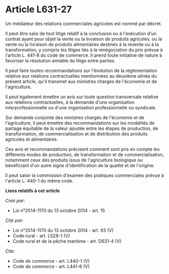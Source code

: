 # Article L631-27

Un médiateur des relations commerciales agricoles est nommé par décret. 

Il peut être saisi de tout litige relatif à la conclusion ou à l'exécution d'un contrat ayant pour objet la vente ou la
livraison de produits agricoles, ou la vente ou la livraison de produits alimentaires destinés à la revente ou à la
transformation, y compris les litiges liés à la renégociation du prix prévue à l'article L. 441-8 du code de commerce. Il
prend toute initiative de nature à favoriser la résolution amiable du litige entre parties. 

Il peut faire toutes recommandations sur l'évolution de la réglementation relative aux relations contractuelles mentionnées
au deuxième alinéa du présent article, qu'il transmet aux ministres chargés de l'économie et de l'agriculture. 

Il peut également émettre un avis sur toute question transversale relative aux relations contractuelles, à la demande d'une
organisation interprofessionnelle ou d'une organisation professionnelle ou syndicale. 

Sur demande conjointe des ministres chargés de l'économie et de l'agriculture, il peut émettre des recommandations sur les
modalités de partage équitable de la valeur ajoutée entre les étapes de production, de transformation, de commercialisation
et de distribution des produits agricoles et alimentaires. 

Ces avis et recommandations précisent comment sont pris en compte les différents modes de production, de transformation et de
commercialisation, notamment ceux des produits issus de l'agriculture biologique ou bénéficiant d'un autre signe
d'identification de la qualité et de l'origine. 

Il peut saisir la commission d'examen des pratiques commerciales prévue à l'article L. 440-1 du même code.

**Liens relatifs à cet article**

_Créé par_:

  - Loi n°2014-1170 du 13 octobre 2014 - art. 15

_Cité par_:

  - Loi n°2014-1170 du 13 octobre 2014 - art. 93 (V)
  - Code rural - art. L528-1 (V)
  - Code rural et de la pêche maritime - art. D631-4 (V)

_Cite_:

  - Code de commerce - art. L440-1 (V)
  - Code de commerce - art. L441-8 (V)

